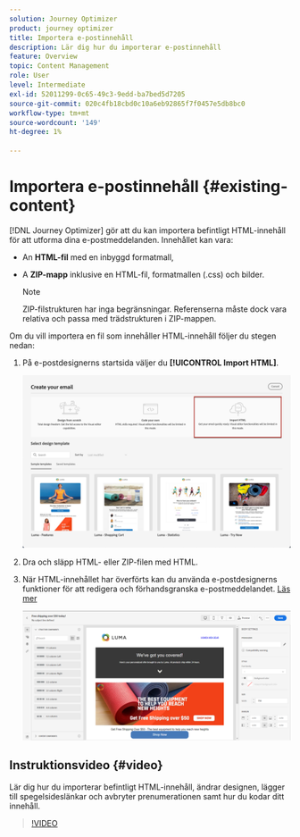 ```yaml
---
solution: Journey Optimizer
product: journey optimizer
title: Importera e-postinnehåll
description: Lär dig hur du importerar e-postinnehåll
feature: Overview
topic: Content Management
role: User
level: Intermediate
exl-id: 52011299-0c65-49c3-9edd-ba7bed5d7205
source-git-commit: 020c4fb18cbd0c10a6eb92865f7f0457e5db8bc0
workflow-type: tm+mt
source-wordcount: '149'
ht-degree: 1%

---
```


# Importera e-postinnehåll {#existing-content}

[!DNL Journey Optimizer] gör att du kan importera befintligt HTML-innehåll för att utforma dina e-postmeddelanden. Innehållet kan vara:

* An **HTML-fil** med en inbyggd formatmall,
* A **ZIP-mapp** inklusive en HTML-fil, formatmallen (.css) och bilder.

   >[!NOTE]
   >
   >ZIP-filstrukturen har inga begränsningar. Referenserna måste dock vara relativa och passa med trädstrukturen i ZIP-mappen.

Om du vill importera en fil som innehåller HTML-innehåll följer du stegen nedan:

1. På e-postdesignerns startsida väljer du **[!UICONTROL Import HTML]**.

   ![](assets/import-html_2.png)

1. Dra och släpp HTML- eller ZIP-filen med HTML.

1. När HTML-innehållet har överförts kan du använda e-postdesignerns funktioner för att redigera och förhandsgranska e-postmeddelandet. [Läs mer](content-from-scratch.md)

   ![](assets/html-imported.png)

## Instruktionsvideo {#video}

Lär dig hur du importerar befintligt HTML-innehåll, ändrar designen, lägger till spegelsideslänkar och avbryter prenumerationen samt hur du kodar ditt innehåll.

>[!VIDEO](https://video.tv.adobe.com/v/334102?quality=12)
